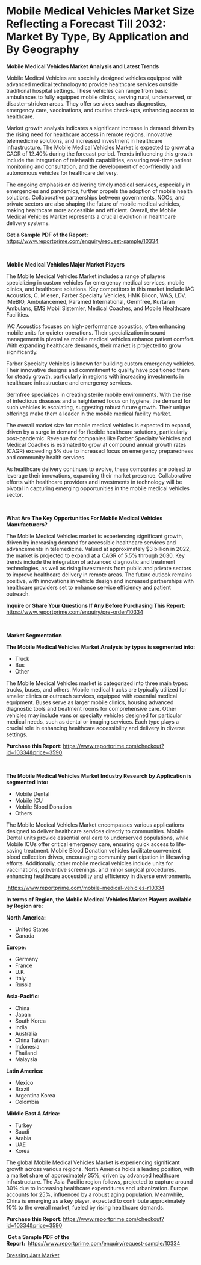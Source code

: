 <p><h1>Mobile Medical Vehicles Market Size Reflecting a Forecast Till 2032: Market By Type, By Application and By Geography</h1></p><p><strong>Mobile Medical Vehicles Market Analysis and Latest Trends</strong></p>
<p><p>Mobile Medical Vehicles are specially designed vehicles equipped with advanced medical technology to provide healthcare services outside traditional hospital settings. These vehicles can range from basic ambulances to fully equipped mobile clinics, serving rural, underserved, or disaster-stricken areas. They offer services such as diagnostics, emergency care, vaccinations, and routine check-ups, enhancing access to healthcare.</p><p>Market growth analysis indicates a significant increase in demand driven by the rising need for healthcare access in remote regions, innovative telemedicine solutions, and increased investment in healthcare infrastructure. The Mobile Medical Vehicles Market is expected to grow at a CAGR of 12.40% during the forecast period. Trends influencing this growth include the integration of telehealth capabilities, ensuring real-time patient monitoring and consultation, and the development of eco-friendly and autonomous vehicles for healthcare delivery.</p><p>The ongoing emphasis on delivering timely medical services, especially in emergencies and pandemics, further propels the adoption of mobile health solutions. Collaborative partnerships between governments, NGOs, and private sectors are also shaping the future of mobile medical vehicles, making healthcare more accessible and efficient. Overall, the Mobile Medical Vehicles Market represents a crucial evolution in healthcare delivery systems.</p></p>
<p><strong>Get a Sample PDF of the Report:&nbsp;</strong> <a href="https://www.reportprime.com/enquiry/request-sample/10334?utm_campaign=3273&utm_medium=2&utm_source=Github&utm_content=ia&utm_term=20032025&utm_id=mobile-medical-vehicles">https://www.reportprime.com/enquiry/request-sample/10334</a></p>
<p>&nbsp;</p>
<p><strong>Mobile Medical Vehicles Major Market Players</strong></p>
<p><p>The Mobile Medical Vehicles Market includes a range of players specializing in custom vehicles for emergency medical services, mobile clinics, and healthcare solutions. Key competitors in this market include IAC Acoustics, C. Miesen, Farber Specialty Vehicles, HMK Bilcon, WAS, LDV, IMeBIO, Ambulancemed, Paramed International, Germfree, Kurtaran Ambulans, EMS Mobil Sistemler, Medical Coaches, and Mobile Healthcare Facilities.</p><p>IAC Acoustics focuses on high-performance acoustics, often enhancing mobile units for quieter operations. Their specialization in sound management is pivotal as mobile medical vehicles enhance patient comfort. With expanding healthcare demands, their market is projected to grow significantly.</p><p>Farber Specialty Vehicles is known for building custom emergency vehicles. Their innovative designs and commitment to quality have positioned them for steady growth, particularly in regions with increasing investments in healthcare infrastructure and emergency services.</p><p>Germfree specializes in creating sterile mobile environments. With the rise of infectious diseases and a heightened focus on hygiene, the demand for such vehicles is escalating, suggesting robust future growth. Their unique offerings make them a leader in the mobile medical facility market.</p><p>The overall market size for mobile medical vehicles is expected to expand, driven by a surge in demand for flexible healthcare solutions, particularly post-pandemic. Revenue for companies like Farber Specialty Vehicles and Medical Coaches is estimated to grow at compound annual growth rates (CAGR) exceeding 5% due to increased focus on emergency preparedness and community health services.</p><p>As healthcare delivery continues to evolve, these companies are poised to leverage their innovations, expanding their market presence. Collaborative efforts with healthcare providers and investments in technology will be pivotal in capturing emerging opportunities in the mobile medical vehicles sector.</p></p>
<p>&nbsp;</p>
<p><strong>What Are The Key Opportunities For Mobile Medical Vehicles Manufacturers?</strong></p>
<p><p>The Mobile Medical Vehicles market is experiencing significant growth, driven by increasing demand for accessible healthcare services and advancements in telemedicine. Valued at approximately $3 billion in 2022, the market is projected to expand at a CAGR of 5.5% through 2030. Key trends include the integration of advanced diagnostic and treatment technologies, as well as rising investments from public and private sectors to improve healthcare delivery in remote areas. The future outlook remains positive, with innovations in vehicle design and increased partnerships with healthcare providers set to enhance service efficiency and patient outreach.</p></p>
<p><strong>Inquire or Share Your Questions If Any Before Purchasing This Report:</strong> <a href="https://www.reportprime.com/enquiry/pre-order/10334?utm_campaign=3273&utm_medium=2&utm_source=Github&utm_content=ia&utm_term=20032025&utm_id=mobile-medical-vehicles">https://www.reportprime.com/enquiry/pre-order/10334</a></p>
<p>&nbsp;</p>
<p><strong>Market Segmentation</strong></p>
<p><strong>The Mobile Medical Vehicles Market Analysis by types is segmented into:</strong></p>
<p><ul><li>Truck</li><li>Bus</li><li>Other</li></ul></p>
<p><p>The Mobile Medical Vehicles market is categorized into three main types: trucks, buses, and others. Mobile medical trucks are typically utilized for smaller clinics or outreach services, equipped with essential medical equipment. Buses serve as larger mobile clinics, housing advanced diagnostic tools and treatment rooms for comprehensive care. Other vehicles may include vans or specialty vehicles designed for particular medical needs, such as dental or imaging services. Each type plays a crucial role in enhancing healthcare accessibility and delivery in diverse settings.</p></p>
<p><strong>Purchase this Report:&nbsp;</strong><a href="https://www.reportprime.com/checkout?id=10334&price=3590&utm_campaign=3273&utm_medium=2&utm_source=Github&utm_content=ia&utm_term=20032025&utm_id=mobile-medical-vehicles">https://www.reportprime.com/checkout?id=10334&price=3590</a></p>
<p>&nbsp;</p>
<p><strong>The Mobile Medical Vehicles Market Industry Research by Application is segmented into:</strong></p>
<p><ul><li>Mobile Dental</li><li>Mobile ICU</li><li>Mobile Blood Donation</li><li>Others</li></ul></p>
<p><p>The Mobile Medical Vehicles Market encompasses various applications designed to deliver healthcare services directly to communities. Mobile Dental units provide essential oral care to underserved populations, while Mobile ICUs offer critical emergency care, ensuring quick access to life-saving treatment. Mobile Blood Donation vehicles facilitate convenient blood collection drives, encouraging community participation in lifesaving efforts. Additionally, other mobile medical vehicles include units for vaccinations, preventive screenings, and minor surgical procedures, enhancing healthcare accessibility and efficiency in diverse environments.</p></p>
<p><a href="https://www.reportprime.com/mobile-medical-vehicles-r10334?utm_campaign=3273&utm_medium=2&utm_source=Github&utm_content=ia&utm_term=20032025&utm_id=mobile-medical-vehicles">&nbsp;https://www.reportprime.com/mobile-medical-vehicles-r10334</a></p>
<p><strong>In terms of Region, the Mobile Medical Vehicles Market Players available by Region are:</strong></p>
<p>
    <p> <strong> North America: </strong>
        <ul>
            <li>United States</li>
            <li>Canada</li>
        </ul>
        </p> 
    <p> <strong> Europe: </strong>
        <ul>
            <li>Germany</li>
            <li>France</li>
            <li>U.K.</li>
            <li>Italy</li>
            <li>Russia</li>
        </ul>
        </p> 
    <p> <strong> Asia-Pacific: </strong>
        <ul>
            <li>China</li>
            <li>Japan</li>
            <li>South Korea</li>
            <li>India</li>
            <li>Australia</li>
            <li>China Taiwan</li>
            <li>Indonesia</li>
            <li>Thailand</li>
            <li>Malaysia</li>
        </ul>
        </p> 
    <p> <strong> Latin America: </strong>
        <ul>
            <li>Mexico</li>
            <li>Brazil</li>
            <li>Argentina Korea</li>
            <li>Colombia</li>
        </ul>
        </p> 
    <p> <strong> Middle East & Africa: </strong>
        <ul>
            <li>Turkey</li>
            <li>Saudi</li>
            <li>Arabia</li>
            <li>UAE</li>
            <li>Korea</li>
        </ul>
    </p>
    </p>
<p><p>The global Mobile Medical Vehicles Market is experiencing significant growth across various regions. North America holds a leading position, with a market share of approximately 35%, driven by advanced healthcare infrastructure. The Asia-Pacific region follows, projected to capture around 30% due to increasing healthcare expenditures and urbanization. Europe accounts for 25%, influenced by a robust aging population. Meanwhile, China is emerging as a key player, expected to contribute approximately 10% to the overall market, fueled by rising healthcare demands.</p></p>
<p><strong>Purchase this Report: </strong><a href="https://www.reportprime.com/checkout?id=10334&price=3590&utm_campaign=3273&utm_medium=2&utm_source=Github&utm_content=ia&utm_term=20032025&utm_id=mobile-medical-vehicles">https://www.reportprime.com/checkout?id=10334&price=3590</a></p>
<p>&nbsp;<strong>Get a Sample PDF of the Report:&nbsp;&nbsp;</strong><a href="https://www.reportprime.com/enquiry/request-sample/10334?utm_campaign=3273&utm_medium=2&utm_source=Github&utm_content=ia&utm_term=20032025&utm_id=mobile-medical-vehicles">https://www.reportprime.com/enquiry/request-sample/10334</a></p>
<p><strong></strong></p>
<p><p><a href="https://github.com/colloerrinbp/Market-Research-Report-List-1/blob/main/dressing-jars-market.md?utm_campaign=3273&utm_medium=2&utm_source=Github&utm_content=ia&utm_term=20032025&utm_id=mobile-medical-vehicles">Dressing Jars Market</a></p></p>
